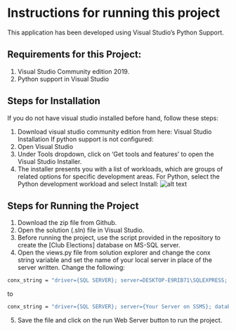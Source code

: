 # Instructions for running this project
This application has been developed using Visual Studio’s Python Support.
## Requirements for this Project:
1. Visual Studio Community edition 2019.
2. Python support in Visual Studio
## Steps for Installation
If you do not have visual studio installed before hand, follow these steps:
1.	Download visual studio community edition from here: Visual Studio Installation
If python support is not configured:
1. Open Visual Studio
2. Under Tools dropdown, click on ‘Get tools and features’ to open the Visual Studio Installer.
3. The installer presents you with a list of workloads, which are groups of related options for specific development areas. For Python, select the Python development workload and select Install:
![alt text](https://github.com/Fizza-Rubab/ClubElectionPortal/blob/master/Python%20Requirements.png?raw=true)

 
## Steps for Running the Project
1. Download the zip file from Github.
2. Open the solution (.sln) file in Visual Studio.
3. Before running the project, use the script provided in the repository to create the [Club Elections] database on MS-SQL server.
4. Open the views.py file from solution explorer and change the conx string variable and set the name of your local server in place of the server written. Change the following:

```bash
conx_string = "driver={SQL SERVER}; server=DESKTOP-E9RIB71\SQLEXPRESS; database=Club Elections; trusted_connection=YES;"
```
to
```bash
conx_string = "driver={SQL SERVER}; server={Your Server on SSMS}; database=Club Elections; trusted_connection=YES;"
```
5. Save the file and click on the run Web Server button to run the project.
